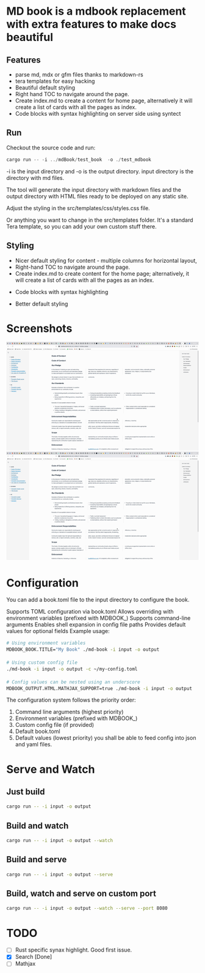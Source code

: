 # MD book is a mdbook replacement with extra features to make docs beautiful
## Features
* parse md, mdx or gfm files thanks to markdown-rs
* tera templates for easy hacking
* Beautiful default styling
* Right hand TOC to navigate around the page.
* Create index.md to create a content for home page, alternatively it will create a list of cards with all the pages as index.
* Code blocks with syntax highlighting on server side using syntect

## Run
Checkout the source code and run:

```rust
cargo run -- -i ../mdBook/test_book  -o ./test_mdbook
```

-i is the input directory and -o is the output directory.
input directory is the directory with md files.

The tool will generate the input directory with markdown files and the output directory with HTML files ready to be deployed on any static site. 

Adjust the styling in the src/templates/css/styles.css file.

Or anything you want to change in the src/templates folder. It's a standard Tera template, so you can add your own custom stuff there.

## Styling

* Nicer default styling for content - multiple columns for horizontal layout,
* Right-hand TOC to navigate around the page.
* Create index.md to create content for the home page; alternatively, it will create a list of cards with all the pages as an index.


- Code blocks with syntax highlighting

- Better default styling

# Screenshots

![screen_resize](gif/screen_resize.gif)
![screen](gif/screen.gif)

# Configuration

You can add a book.toml file to the input directory to configure the book.

Supports TOML configuration via book.toml
Allows overriding with environment variables (prefixed with MDBOOK_)
Supports command-line arguments
Enables shell expansion in config file paths
Provides default values for optional fields
Example usage:

```bash
# Using environment variables
MDBOOK_BOOK.TITLE="My Book" ./md-book -i input -o output

# Using custom config file
./md-book -i input -o output -c ~/my-config.toml

# Config values can be nested using an underscore
MDBOOK_OUTPUT.HTML.MATHJAX_SUPPORT=true ./md-book -i input -o output
```
The configuration system follows the priority order:
1. Command line arguments (highest priority)
2. Environment variables (prefixed with MDBOOK_)
3. Custom config file (if provided)
4. Default book.toml
5. Default values (lowest priority)
you shall be able to feed config into json and yaml files.

# Serve and Watch

## Just build
```bash
cargo run -- -i input -o output
```

## Build and watch
```bash
cargo run -- -i input -o output --watch
```

## Build and serve
```bash
cargo run -- -i input -o output --serve
```

## Build, watch and serve on custom port
```bash
cargo run -- -i input -o output --watch --serve --port 8080
```

# TODO

- [ ] Rust specific synax highlight. Good first issue.
- [x] Search [Done]
- [ ] Mathjax
